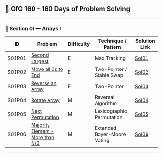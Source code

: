 ## 🚀 GfG 160 - 160 Days of Problem Solving

---

### 🔹 Section 01 — Arrays I

| ID     | Problem                                                                                                                                     | Difficulty | Technique / Pattern         | Solution Link              |
| ------ | ------------------------------------------------------------------------------------------------------------------------------------------- | ---------- | --------------------------- | -------------------------- |
| S01P01 | [Second Largest](https://www.geeksforgeeks.org/batch/gfg-160-problems/track/arrays-gfg-160/problem/second-largest3735)                      | E          | Max Tracking                | [Sol01](Sols/S01/Sol01.md) |
| S01P02 | [Move all 0s to End](https://www.geeksforgeeks.org/batch/gfg-160-problems/track/arrays-gfg-160/problem/move-all-zeroes-to-end-of-array0751) | E          | Two-Pointer / Stable Swap   | [Sol02](Sols/S01/Sol02.md) |
| S01P03 | [Reverse an Array](https://www.geeksforgeeks.org/batch/gfg-160-problems/track/arrays-gfg-160/problem/reverse-an-array)                      | E          | Two-Pointer                 | [Sol03](Sols/S01/Sol03.md) |
| S01P04 | [Rotate Array](https://www.geeksforgeeks.org/batch/gfg-160-problems/track/arrays-gfg-160/problem/rotate-array-by-n-elements-1587115621)     | M          | Reversal Algorithm          | [Sol04](Sols/S01/Sol04.md) |
| S01P05 | [Next Permutation](https://www.geeksforgeeks.org/batch/gfg-160-problems/track/arrays-gfg-160/problem/next-permutation5226)                  | M          | Lexicographic Permutation   | [Sol05](Sols/S01/Sol05.md) |
| S01P06 | [Majority Element - More than N/3](https://www.geeksforgeeks.org/batch/gfg-160-problems/track/arrays-gfg-160/problem/majority-vote)         | M          | Extended Boyer-Moore Voting | [Sol06](Sols/S01/Sol06.md) |

---
